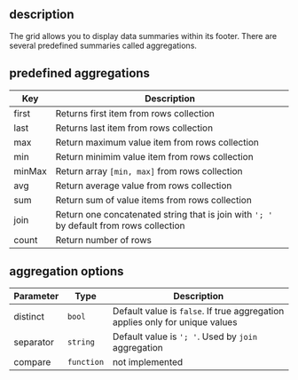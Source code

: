 ## description
The grid allows you to display data summaries within its footer. There are several predefined summaries called aggregations.

## predefined aggregations
<table class="attributes">
<thead>
	<tr>
		<th>Key</th>
		<th>Description</th>
	</tr>
</thead>
<tbody>
	<tr>
	  <td>first</td>
	  <td>Returns first item from rows collection</td>
	</tr>
	<tr>
  	  <td>last</td>
  	  <td>Returns last item from rows collection</td>
  	</tr>
	<tr>
  	  <td>max</td>
  	  <td>Return maximum value item from rows collection</td>
  	</tr>
	<tr>
  	  <td>min</td>
  	  <td>Return minimim value item from rows collection</td>
  	</tr>
	<tr>
  	  <td>minMax</td>
  	  <td>Return array <code>[min, max]</code> from rows collection</td>
  	</tr>
	<tr>
  	  <td>avg</td>
  	  <td>Return average value from rows collection</td>
  	</tr>
	<tr>
  	  <td>sum</td>
  	  <td>Return sum of value items from rows collection</td>
  	</tr>
	<tr>
  	  <td>join</td>
  	  <td>Return one concatenated string that is join with <code>'; '</code> by default from rows collection</td>
  	</tr>
	<tr>
  	  <td>count</td>
  	  <td>Return number of rows</td>
  	</tr>
</tbody>
</table>

## aggregation options
<table class="attributes">
<thead>
	<tr>
		<th>Parameter</th>
		<th>Type</th>
		<th>Description</th>
	</tr>
</thead>
<tbody>
	<tr>
	  <td>distinct</td>
	  <td><code>bool</code></td>
	  <td>Default value is <code>false</code>. If true aggregation applies only for unique values</td>
	</tr>
	<tr>
	  <td>separator</td>
	  <td><code>string</code></td>
	  <td>Default value is <code>'; '</code>. Used by <code>join</code> aggregation</td>
	</tr>
		<tr>
   	  <td>compare</td>
   	  <td><code>function</code></td>
   	  <td class="not-implemented">not implemented</td>
   	</tr>
</tbody>
</table>